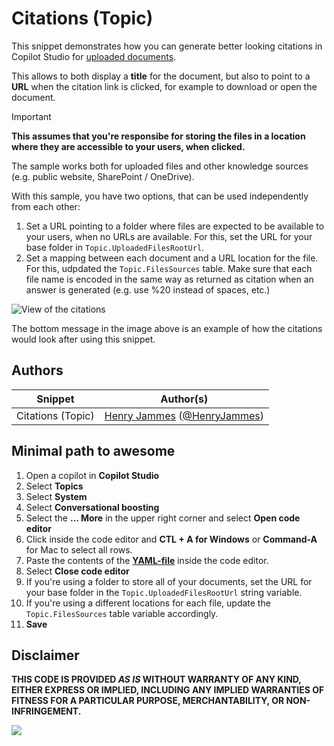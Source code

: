 # Citations (Topic)

This snippet demonstrates how you can generate better looking citations in Copilot Studio for [uploaded documents](https://learn.microsoft.com/microsoft-copilot-studio/nlu-documents).

This allows to both display a **title** for the document, but also to point to a **URL** when the citation link is clicked, for example to download or open the document.

> [!IMPORTANT]
> **This assumes that you're responsibe for storing the files in a location where they are accessible to your users, when clicked.**

The sample works both for uploaded files and other knowledge sources (e.g. public website, SharePoint / OneDrive).

With this sample, you have two options, that can be used independently from each other:
1. Set a URL pointing to a folder where files are expected to be available to your users, when no URLs are available. For this, set the URL for your base folder in `Topic.UploadedFilesRootUrl`.
1. Set a mapping between each document and a URL location for the file. For this, udpdated the `Topic.FilesSources` table. Make sure that each file name is encoded in the same way as returned as citation when an answer is generated (e.g. use %20 instead of spaces, etc.)

![View of the citations](./assets/citations.png)

The bottom message in the image above is an example of how the citations would look after using this snippet.

## Authors

Snippet|Author(s)
--------|---------
Citations (Topic) | [Henry Jammes](https://github.com/HenryJammes) ([@HenryJammes](https://www.twitter.com/HenryJammes))

## Minimal path to awesome

1. Open a copilot in **Copilot Studio**
1. Select **Topics**
1. Select **System**
1. Select **Conversational boosting**
1. Select the **... More** in the upper right corner and select **Open code editor**
1. Click inside the code editor and **CTL + A for Windows** or **Command-A** for Mac to select all rows.
1. Paste the contents of the **[YAML-file](./source/citations.yaml)** inside the code editor.
1. Select **Close code editor**
1. If you're using a folder to store all of your documents, set the URL for your base folder in the `Topic.UploadedFilesRootUrl` string variable.
1. If you're using a different locations for each file, update the `Topic.FilesSources` table variable accordingly.
1. **Save**

## Disclaimer

**THIS CODE IS PROVIDED *AS IS* WITHOUT WARRANTY OF ANY KIND, EITHER EXPRESS OR IMPLIED, INCLUDING ANY IMPLIED WARRANTIES OF FITNESS FOR A PARTICULAR PURPOSE, MERCHANTABILITY, OR NON-INFRINGEMENT.**

<img src="https://m365-visitor-stats.azurewebsites.net/powerplatform-snippets/copilot-studio/citations-topic" aria-hidden="true" />
